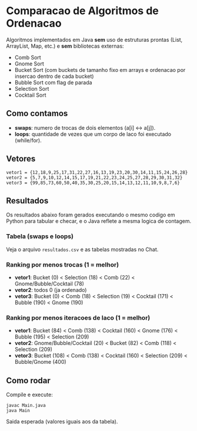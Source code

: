 # Comparacao de Algoritmos de Ordenacao 

Algoritmos implementados em Java **sem** uso de estruturas prontas (List, ArrayList, Map, etc.) e **sem** bibliotecas externas:
- Comb Sort
- Gnome Sort
- Bucket Sort (com buckets de tamanho fixo em arrays e ordenacao por insercao dentro de cada bucket)
- Bubble Sort com flag de parada
- Selection Sort
- Cocktail Sort

## Como contamos
- **swaps**: numero de trocas de dois elementos (a[i] <-> a[j]).
- **loops**: quantidade de vezes que um corpo de laco foi executado (while/for).

## Vetores
```
vetor1 = {12,18,9,25,17,31,22,27,16,13,19,23,20,30,14,11,15,24,26,28}
vetor2 = {5,7,9,10,12,14,15,17,19,21,22,23,24,25,27,28,29,30,31,32}
vetor3 = {99,85,73,60,50,40,35,30,25,20,15,14,13,12,11,10,9,8,7,6}
```

## Resultados
Os resultados abaixo foram gerados executando o mesmo codigo em Python para tabular e checar, e o Java reflete a mesma logica de contagem.

### Tabela (swaps e loops)
Veja o arquivo `resultados.csv` e as tabelas mostradas no Chat.

### Ranking por menos trocas (1 = melhor)
- **vetor1**: Bucket (0) < Selection (18) < Comb (22) < Gnome/Bubble/Cocktail (78)
- **vetor2**: todos 0 (ja ordenado)
- **vetor3**: Bucket (0) < Comb (18) < Selection (19) < Cocktail (171) < Bubble (190) < Gnome (190)

### Ranking por menos iteracoes de laco (1 = melhor)
- **vetor1**: Bucket (84) < Comb (138) < Cocktail (160) < Gnome (176) < Bubble (195) < Selection (209)
- **vetor2**: Gnome/Bubble/Cocktail (20) < Bucket (82) < Comb (118) < Selection (209)
- **vetor3**: Bucket (108) < Comb (138) < Cocktail (160) < Selection (209) < Bubble/Gnome (400)

## Como rodar
Compile e execute:
```
javac Main.java
java Main
```

Saida esperada (valores iguais aos da tabela).
